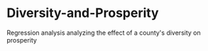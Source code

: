 # Diversity-and-Prosperity
Regression analysis analyzing the effect of a county's diversity on prosperity
